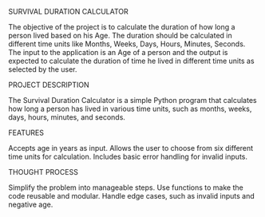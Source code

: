 SURVIVAL DURATION CALCULATOR

The objective of the project is to calculate the duration of how long a person lived based on his Age. The duration should be calculated in different time units like Months, Weeks, Days, Hours, Minutes, Seconds. The input to the application is an Age of a person and the output is expected to calculate the duration of time he lived in different time units as selected by the user.

PROJECT DESCRIPTION

The Survival Duration Calculator is a simple Python program that calculates how long a person has lived in various time units, such as months, weeks, days, hours, minutes, and seconds.

FEATURES

Accepts age in years as input.
Allows the user to choose from six different time units for calculation.
Includes basic error handling for invalid inputs.

THOUGHT PROCESS

Simplify the problem into manageable steps.
Use functions to make the code reusable and modular.
Handle edge cases, such as invalid inputs and negative age.
